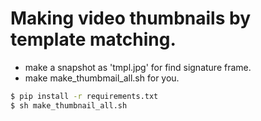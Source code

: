 # Making video thumbnails by template matching.

* make a snapshot as 'tmpl.jpg' for find signature frame.
* make make_thumbmail_all.sh for you.

```bash
$ pip install -r requirements.txt
$ sh make_thumbnail_all.sh
```
